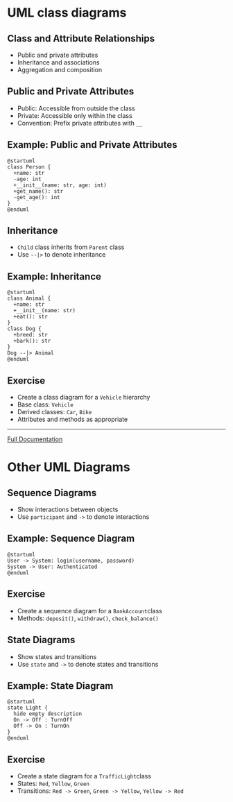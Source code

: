 # UML class diagrams

## Class and Attribute Relationships

- Public and private attributes
- Inheritance and associations
- Aggregation and composition

## Public and Private Attributes

- Public: Accessible from outside the class
- Private: Accessible only within the class
- Convention: Prefix private attributes with `__`

## Example: Public and Private Attributes

```plantuml
@startuml
class Person {
  +name: str
  -age: int
  +__init__(name: str, age: int)
  +get_name(): str
  -get_age(): int
}
@enduml
```

## Inheritance

- `Child` class inherits from `Parent` class
- Use `--|>` to denote inheritance

## Example: Inheritance

```plantuml
@startuml
class Animal {
  +name: str
  +__init__(name: str)
  +eat(): str
}
class Dog {
  +breed: str
  +bark(): str
}
Dog --|> Animal
@enduml
```

## Exercise

- Create a class diagram for a `Vehicle` hierarchy
- Base class: `Vehicle`
- Derived classes: `Car`, `Bike`
- Attributes and methods as appropriate

---

[Full Documentation](https://plantuml.com/class-diagram)

# Other UML Diagrams

## Sequence Diagrams

- Show interactions between objects
- Use `participant` and `->` to denote interactions

## Example: Sequence Diagram

```plantuml
@startuml
User -> System: login(username, password)
System -> User: Authenticated
@enduml
```

## Exercise

- Create a sequence diagram for a `BankAccount`class
- Methods: `deposit()`, `withdraw()`, `check_balance()`

## State Diagrams

- Show states and transitions
- Use `state` and `->` to denote states and transitions

## Example: State Diagram

```plantuml
@startuml
state Light {
  hide empty description
  On -> Off : TurnOff
  Off -> On : TurnOn
}
@enduml
```

## Exercise

- Create a state diagram for a `TrafficLight`class
- States: `Red`, `Yellow`, `Green`
- Transitions: `Red -> Green`, `Green -> Yellow`, `Yellow -> Red`
